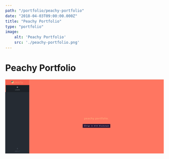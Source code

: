 ```yaml
---
path: "/portfolio/peachy-portfolio"
date: "2018-04-03T09:00:00.000Z"
title: "Peachy Portfolio"
type: "portfolio"
image:
    alt: 'Peachy Portfolio'
    src: './peachy-portfolio.png'
---
```


# Peachy Portfolio

![alt text](./peachy-portfolio.png "Logo Title Text 1")

